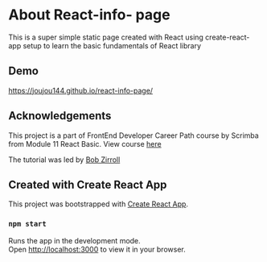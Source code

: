 # About React-info- page

This is a super simple static page created with React using create-react-app setup to learn the basic fundamentals of React library

## Demo

https://joujou144.github.io/react-info-page/

## Acknowledgements

This project is a part of FrontEnd Developer Career Path course by Scrimba from Module 11 React Basic. View course [here](https://scrimba.com/learn/frontend)

The tutorial was led by [Bob Zirroll](https://www.linkedin.com/in/bobziroll/)

## Created with Create React App

This project was bootstrapped with [Create React App](https://github.com/facebook/create-react-app).

### `npm start`

Runs the app in the development mode.\
Open [http://localhost:3000](http://localhost:3000) to view it in your browser.
